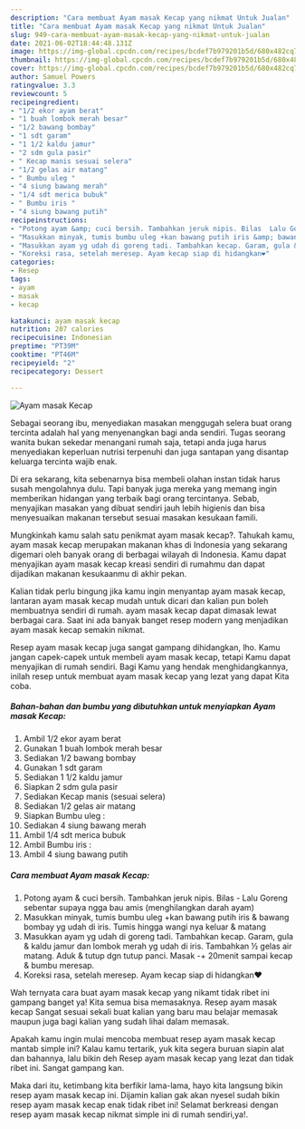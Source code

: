```yaml
---
description: "Cara membuat Ayam masak Kecap yang nikmat Untuk Jualan"
title: "Cara membuat Ayam masak Kecap yang nikmat Untuk Jualan"
slug: 949-cara-membuat-ayam-masak-kecap-yang-nikmat-untuk-jualan
date: 2021-06-02T18:44:48.131Z
image: https://img-global.cpcdn.com/recipes/bcdef7b979201b5d/680x482cq70/ayam-masak-kecap-foto-resep-utama.jpg
thumbnail: https://img-global.cpcdn.com/recipes/bcdef7b979201b5d/680x482cq70/ayam-masak-kecap-foto-resep-utama.jpg
cover: https://img-global.cpcdn.com/recipes/bcdef7b979201b5d/680x482cq70/ayam-masak-kecap-foto-resep-utama.jpg
author: Samuel Powers
ratingvalue: 3.3
reviewcount: 5
recipeingredient:
- "1/2 ekor ayam berat"
- "1 buah lombok merah besar"
- "1/2 bawang bombay"
- "1 sdt garam"
- "1 1/2 kaldu jamur"
- "2 sdm gula pasir"
- " Kecap manis sesuai selera"
- "1/2 gelas air matang"
- " Bumbu uleg "
- "4 siung bawang merah"
- "1/4 sdt merica bubuk"
- " Bumbu iris "
- "4 siung bawang putih"
recipeinstructions:
- "Potong ayam &amp; cuci bersih. Tambahkan jeruk nipis. Bilas  Lalu Goreng sebentar supaya ngga bau amis (menghilangkan darah ayam)"
- "Masukkan minyak, tumis bumbu uleg +kan bawang putih iris &amp; bawang bombay yg udah di iris. Tumis hingga wangi nya keluar &amp; matang"
- "Masukkan ayam yg udah di goreng tadi. Tambahkan kecap. Garam, gula &amp; kaldu jamur dan lombok merah yg udah di iris. Tambahkan ½ gelas air matang. Aduk &amp; tutup dgn tutup panci. Masak -+ 20menit sampai kecap &amp; bumbu meresap."
- "Koreksi rasa, setelah meresep. Ayam kecap siap di hidangkan❤"
categories:
- Resep
tags:
- ayam
- masak
- kecap

katakunci: ayam masak kecap 
nutrition: 207 calories
recipecuisine: Indonesian
preptime: "PT39M"
cooktime: "PT46M"
recipeyield: "2"
recipecategory: Dessert

---
```



![Ayam masak Kecap](https://img-global.cpcdn.com/recipes/bcdef7b979201b5d/680x482cq70/ayam-masak-kecap-foto-resep-utama.jpg)

Sebagai seorang ibu, menyediakan masakan menggugah selera buat orang tercinta adalah hal yang menyenangkan bagi anda sendiri. Tugas seorang  wanita bukan sekedar menangani rumah saja, tetapi anda juga harus menyediakan keperluan nutrisi terpenuhi dan juga santapan yang disantap keluarga tercinta wajib enak.

Di era  sekarang, kita sebenarnya bisa membeli olahan instan tidak harus susah mengolahnya dulu. Tapi banyak juga mereka yang memang ingin memberikan hidangan yang terbaik bagi orang tercintanya. Sebab, menyajikan masakan yang dibuat sendiri jauh lebih higienis dan bisa menyesuaikan makanan tersebut sesuai masakan kesukaan famili. 



Mungkinkah kamu salah satu penikmat ayam masak kecap?. Tahukah kamu, ayam masak kecap merupakan makanan khas di Indonesia yang sekarang digemari oleh banyak orang di berbagai wilayah di Indonesia. Kamu dapat menyajikan ayam masak kecap kreasi sendiri di rumahmu dan dapat dijadikan makanan kesukaanmu di akhir pekan.

Kalian tidak perlu bingung jika kamu ingin menyantap ayam masak kecap, lantaran ayam masak kecap mudah untuk dicari dan kalian pun boleh membuatnya sendiri di rumah. ayam masak kecap dapat dimasak lewat berbagai cara. Saat ini ada banyak banget resep modern yang menjadikan ayam masak kecap semakin nikmat.

Resep ayam masak kecap juga sangat gampang dihidangkan, lho. Kamu jangan capek-capek untuk membeli ayam masak kecap, tetapi Kamu dapat menyajikan di rumah sendiri. Bagi Kamu yang hendak menghidangkannya, inilah resep untuk membuat ayam masak kecap yang lezat yang dapat Kita coba.

<!--inarticleads1-->

##### Bahan-bahan dan bumbu yang dibutuhkan untuk menyiapkan Ayam masak Kecap:

1. Ambil 1/2 ekor ayam berat
1. Gunakan 1 buah lombok merah besar
1. Sediakan 1/2 bawang bombay
1. Gunakan 1 sdt garam
1. Sediakan 1 1/2 kaldu jamur
1. Siapkan 2 sdm gula pasir
1. Sediakan  Kecap manis (sesuai selera)
1. Sediakan 1/2 gelas air matang
1. Siapkan  Bumbu uleg :
1. Sediakan 4 siung bawang merah
1. Ambil 1/4 sdt merica bubuk
1. Ambil  Bumbu iris :
1. Ambil 4 siung bawang putih




<!--inarticleads2-->

##### Cara membuat Ayam masak Kecap:

1. Potong ayam &amp; cuci bersih. Tambahkan jeruk nipis. Bilas  - Lalu Goreng sebentar supaya ngga bau amis (menghilangkan darah ayam)
1. Masukkan minyak, tumis bumbu uleg +kan bawang putih iris &amp; bawang bombay yg udah di iris. Tumis hingga wangi nya keluar &amp; matang
1. Masukkan ayam yg udah di goreng tadi. Tambahkan kecap. Garam, gula &amp; kaldu jamur dan lombok merah yg udah di iris. Tambahkan ½ gelas air matang. Aduk &amp; tutup dgn tutup panci. Masak -+ 20menit sampai kecap &amp; bumbu meresap.
1. Koreksi rasa, setelah meresep. Ayam kecap siap di hidangkan❤




Wah ternyata cara buat ayam masak kecap yang nikamt tidak ribet ini gampang banget ya! Kita semua bisa memasaknya. Resep ayam masak kecap Sangat sesuai sekali buat kalian yang baru mau belajar memasak maupun juga bagi kalian yang sudah lihai dalam memasak.

Apakah kamu ingin mulai mencoba membuat resep ayam masak kecap mantab simple ini? Kalau kamu tertarik, yuk kita segera buruan siapin alat dan bahannya, lalu bikin deh Resep ayam masak kecap yang lezat dan tidak ribet ini. Sangat gampang kan. 

Maka dari itu, ketimbang kita berfikir lama-lama, hayo kita langsung bikin resep ayam masak kecap ini. Dijamin kalian gak akan nyesel sudah bikin resep ayam masak kecap enak tidak ribet ini! Selamat berkreasi dengan resep ayam masak kecap nikmat simple ini di rumah sendiri,ya!.

